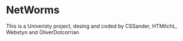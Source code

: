 # NetWorms
This is a Univeristy project, desing and coded by CSSander, HTMitchL, Webstyn and OliverDotcorrian
